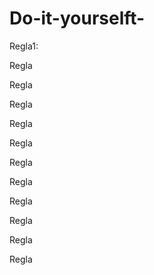 # Do-it-yourselft-


Regla1:

Regla

Regla

Regla

Regla

Regla

Regla

Regla

Regla

Regla

Regla

Regla
